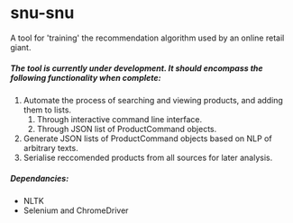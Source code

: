 # snu-snu
A tool for 'training' the recommendation algorithm used by an online retail giant.
##### The tool is currently under development. It should encompass the following functionality when complete:
1. Automate the process of searching and viewing products, and adding them to lists.
    1. Through interactive command line interface.
    1. Through JSON list of ProductCommand objects.
1. Generate JSON lists of ProductCommand objects based on NLP of arbitrary texts.
1. Serialise reccomended products from all sources for later analysis.

##### Dependancies:
- NLTK
- Selenium and ChromeDriver
